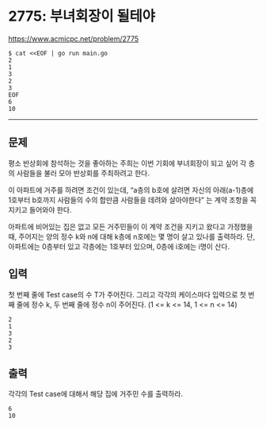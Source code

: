 # 2775: 부녀회장이 될테야

https://www.acmicpc.net/problem/2775

```
$ cat <<EOF | go run main.go
2
1
3
2
3
EOF
6
10
```

---

## 문제

평소 반상회에 참석하는 것을 좋아하는 주희는 이번 기회에 부녀회장이 되고 싶어 각
층의 사람들을 불러 모아 반상회를 주최하려고 한다.

이 아파트에 거주를 하려면 조건이 있는데, “a층의 b호에 살려면 자신의
아래(a-1)층에 1호부터 b호까지 사람들의 수의 합만큼 사람들을 데려와 살아야한다”
는 계약 조항을 꼭 지키고 들어와야 한다.

아파트에 비어있는 집은 없고 모든 거주민들이 이 계약 조건을 지키고 왔다고
가정했을 때, 주어지는 양의 정수 k와 n에 대해 k층에 n호에는 몇 명이 살고 있나를
출력하라. 단, 아파트에는 0층부터 있고 각층에는 1호부터 있으며, 0층에 i호에는
i명이 산다.

## 입력

첫 번째 줄에 Test case의 수 T가 주어진다. 그리고 각각의 케이스마다 입력으로 첫
번째 줄에 정수 k, 두 번째 줄에 정수 n이 주어진다. (1 <= k <= 14, 1 <= n <= 14)

```
2
1
3
2
3
```

## 출력

각각의 Test case에 대해서 해당 집에 거주민 수를 출력하라.

```
6
10
```

